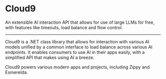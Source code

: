 # Cloud9

An extensible AI interaction API that allows for use of large LLMs for free, with features like timeouts, load balance and flow control.

---

Cloud9 is a .NET class library that allows for interaction with various AI models unified by a common interface to load balance across various AI endpoints.
It enables consumers to use AI in their apps easily, with a simplified API that makes using AI a breeze.

Cloud9 powers various modern apps and projects, including Zippy and Esmerelda.
